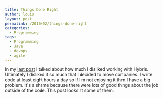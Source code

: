 ```yaml
---
title: Things Done Right
author: louis
layout: post
permalink: /2016/02/things-done-right
categories:
  - Programming
tags:
  - Programming
  - Java
  - devops
  - agile
---
```

In my [last post](/2016/02/three-months-with-hybris) I talked about how much I disliked working with Hybris. Ultimately I disliked it so much that I decided to move companies. I write code at least eight hours a day so if I'm not enjoying it then I have a big problem. It's a shame because there were lots of good things about the job outside of the code. This post looks at some of them.
